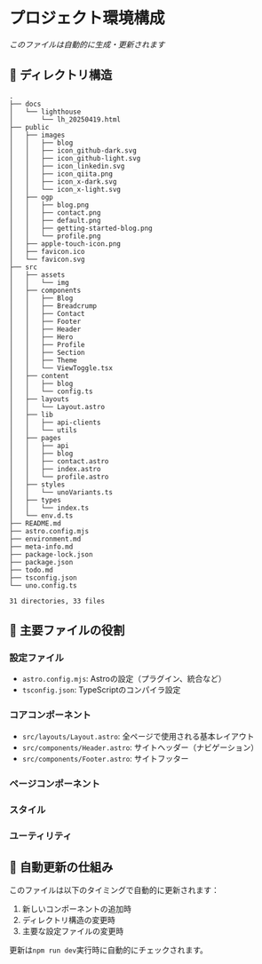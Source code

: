 # プロジェクト環境構成

*このファイルは自動的に生成・更新されます*

## 📁 ディレクトリ構造

```text
.
├── docs
│   └── lighthouse
│       └── lh_20250419.html
├── public
│   ├── images
│   │   ├── blog
│   │   ├── icon_github-dark.svg
│   │   ├── icon_github-light.svg
│   │   ├── icon_linkedin.svg
│   │   ├── icon_qiita.png
│   │   ├── icon_x-dark.svg
│   │   └── icon_x-light.svg
│   ├── ogp
│   │   ├── blog.png
│   │   ├── contact.png
│   │   ├── default.png
│   │   ├── getting-started-blog.png
│   │   └── profile.png
│   ├── apple-touch-icon.png
│   ├── favicon.ico
│   └── favicon.svg
├── src
│   ├── assets
│   │   └── img
│   ├── components
│   │   ├── Blog
│   │   ├── Breadcrump
│   │   ├── Contact
│   │   ├── Footer
│   │   ├── Header
│   │   ├── Hero
│   │   ├── Profile
│   │   ├── Section
│   │   ├── Theme
│   │   └── ViewToggle.tsx
│   ├── content
│   │   ├── blog
│   │   └── config.ts
│   ├── layouts
│   │   └── Layout.astro
│   ├── lib
│   │   ├── api-clients
│   │   └── utils
│   ├── pages
│   │   ├── api
│   │   ├── blog
│   │   ├── contact.astro
│   │   ├── index.astro
│   │   └── profile.astro
│   ├── styles
│   │   └── unoVariants.ts
│   ├── types
│   │   └── index.ts
│   └── env.d.ts
├── README.md
├── astro.config.mjs
├── environment.md
├── meta-info.md
├── package-lock.json
├── package.json
├── todo.md
├── tsconfig.json
└── uno.config.ts

31 directories, 33 files

```

## 🔑 主要ファイルの役割

### 設定ファイル
- `astro.config.mjs`: Astroの設定（プラグイン、統合など）
- `tsconfig.json`: TypeScriptのコンパイラ設定

### コアコンポーネント
- `src/layouts/Layout.astro`: 全ページで使用される基本レイアウト
- `src/components/Header.astro`: サイトヘッダー（ナビゲーション）
- `src/components/Footer.astro`: サイトフッター

### ページコンポーネント

### スタイル

### ユーティリティ


## 🔄 自動更新の仕組み

このファイルは以下のタイミングで自動的に更新されます：

1. 新しいコンポーネントの追加時
2. ディレクトリ構造の変更時
3. 主要な設定ファイルの変更時

更新は`npm run dev`実行時に自動的にチェックされます。
